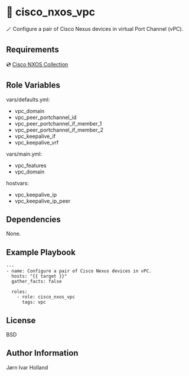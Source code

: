 👯 cisco\_nxos\_vpc
===================

🪄 Configure a pair of Cisco Nexus devices in virtual Port Channel (vPC).

Requirements
------------

💿 [Cisco NXOS Collection](https://galaxy.ansible.com/cisco/nxos)

Role Variables
--------------

vars/defaults.yml:
- vpc\_domain
- vpc\_peer\_portchannel\_id
- vpc\_peer\_portchannel\_if\_member\_1
- vpc\_peer\_portchannel\_if\_member\_2
- vpc\_keepalive\_if
- vpc\_keepalive\_vrf

vars/main.yml:
- vpc\_features
- vpc\_domain

hostvars:
- vpc\_keepalive\_ip
- vpc\_keepalive\_ip\_peer

Dependencies
------------

None.

Example Playbook
----------------

    ---
    - name: Configure a pair of Cisco Nexus devices in vPC.
      hosts: "{{ target }}"
      gather_facts: false

      roles:
        - role: cisco_nxos_vpc
          tags: vpc

License
-------

BSD

Author Information
------------------

Jørn Ivar Holland
